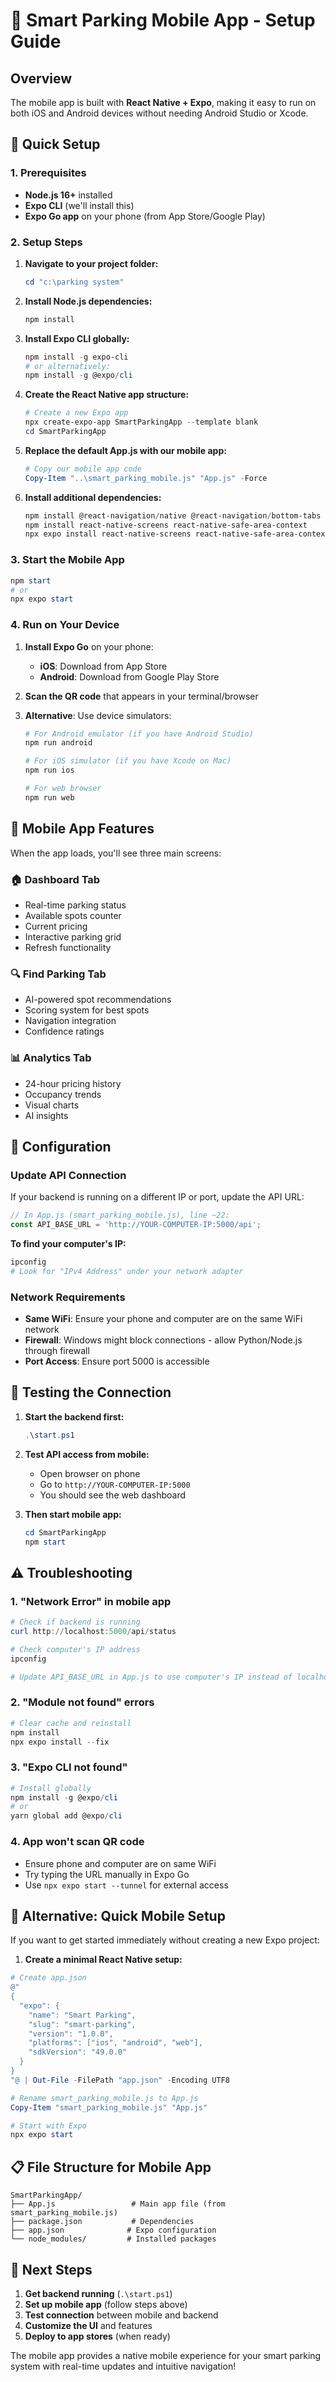 # 📱 Smart Parking Mobile App - Setup Guide

## Overview

The mobile app is built with **React Native + Expo**, making it easy to run on both iOS and Android devices without needing Android Studio or Xcode.

## 🚀 Quick Setup

### 1. Prerequisites
- **Node.js 16+** installed
- **Expo CLI** (we'll install this)
- **Expo Go app** on your phone (from App Store/Google Play)

### 2. Setup Steps

1. **Navigate to your project folder:**
   ```powershell
   cd "c:\parking system"
   ```

2. **Install Node.js dependencies:**
   ```powershell
   npm install
   ```

3. **Install Expo CLI globally:**
   ```powershell
   npm install -g expo-cli
   # or alternatively:
   npm install -g @expo/cli
   ```

4. **Create the React Native app structure:**
   ```powershell
   # Create a new Expo app
   npx create-expo-app SmartParkingApp --template blank
   cd SmartParkingApp
   ```

5. **Replace the default App.js with our mobile app:**
   ```powershell
   # Copy our mobile app code
   Copy-Item "..\smart_parking_mobile.js" "App.js" -Force
   ```

6. **Install additional dependencies:**
   ```powershell
   npm install @react-navigation/native @react-navigation/bottom-tabs
   npm install react-native-screens react-native-safe-area-context
   npx expo install react-native-screens react-native-safe-area-context
   ```

### 3. Start the Mobile App

```powershell
npm start
# or
npx expo start
```

### 4. Run on Your Device

1. **Install Expo Go** on your phone:
   - **iOS**: Download from App Store
   - **Android**: Download from Google Play Store

2. **Scan the QR code** that appears in your terminal/browser

3. **Alternative**: Use device simulators:
   ```powershell
   # For Android emulator (if you have Android Studio)
   npm run android
   
   # For iOS simulator (if you have Xcode on Mac)
   npm run ios
   
   # For web browser
   npm run web
   ```

## 📱 Mobile App Features

When the app loads, you'll see three main screens:

### 🏠 Dashboard Tab
- Real-time parking status
- Available spots counter
- Current pricing
- Interactive parking grid
- Refresh functionality

### 🔍 Find Parking Tab  
- AI-powered spot recommendations
- Scoring system for best spots
- Navigation integration
- Confidence ratings

### 📊 Analytics Tab
- 24-hour pricing history
- Occupancy trends
- Visual charts
- AI insights

## 🔧 Configuration

### Update API Connection

If your backend is running on a different IP or port, update the API URL:

```javascript
// In App.js (smart_parking_mobile.js), line ~22:
const API_BASE_URL = 'http://YOUR-COMPUTER-IP:5000/api';
```

**To find your computer's IP:**
```powershell
ipconfig
# Look for "IPv4 Address" under your network adapter
```

### Network Requirements

- **Same WiFi**: Ensure your phone and computer are on the same WiFi network
- **Firewall**: Windows might block connections - allow Python/Node.js through firewall
- **Port Access**: Ensure port 5000 is accessible

## 🧪 Testing the Connection

1. **Start the backend first:**
   ```powershell
   .\start.ps1
   ```

2. **Test API access from mobile:**
   - Open browser on phone
   - Go to `http://YOUR-COMPUTER-IP:5000`
   - You should see the web dashboard

3. **Then start mobile app:**
   ```powershell
   cd SmartParkingApp
   npm start
   ```

## ⚠️ Troubleshooting

### 1. "Network Error" in mobile app
```powershell
# Check if backend is running
curl http://localhost:5000/api/status

# Check computer's IP address
ipconfig

# Update API_BASE_URL in App.js to use computer's IP instead of localhost
```

### 2. "Module not found" errors
```powershell
# Clear cache and reinstall
npm install
npx expo install --fix
```

### 3. "Expo CLI not found"
```powershell
# Install globally
npm install -g @expo/cli
# or
yarn global add @expo/cli
```

### 4. App won't scan QR code
- Ensure phone and computer are on same WiFi
- Try typing the URL manually in Expo Go
- Use `npx expo start --tunnel` for external access

## 🚀 Alternative: Quick Mobile Setup

If you want to get started immediately without creating a new Expo project:

1. **Create a minimal React Native setup:**

```powershell
# Create app.json
@"
{
  "expo": {
    "name": "Smart Parking",
    "slug": "smart-parking",
    "version": "1.0.0",
    "platforms": ["ios", "android", "web"],
    "sdkVersion": "49.0.0"
  }
}
"@ | Out-File -FilePath "app.json" -Encoding UTF8

# Rename smart_parking_mobile.js to App.js
Copy-Item "smart_parking_mobile.js" "App.js"

# Start with Expo
npx expo start
```

## 📋 File Structure for Mobile App

```
SmartParkingApp/
├── App.js                 # Main app file (from smart_parking_mobile.js)
├── package.json           # Dependencies
├── app.json              # Expo configuration
└── node_modules/         # Installed packages
```

## 🎯 Next Steps

1. **Get backend running** (`.\start.ps1`)
2. **Set up mobile app** (follow steps above)
3. **Test connection** between mobile and backend
4. **Customize the UI** and features
5. **Deploy to app stores** (when ready)

The mobile app provides a native mobile experience for your smart parking system with real-time updates and intuitive navigation!
